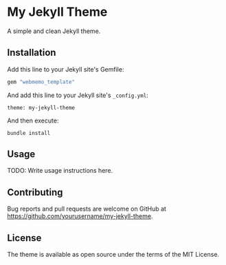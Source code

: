 # My Jekyll Theme

A simple and clean Jekyll theme.

## Installation

Add this line to your Jekyll site's Gemfile:

```ruby
gem "webmemo_template"
```

And add this line to your Jekyll site's `_config.yml`:

```
theme: my-jekyll-theme
```

And then execute:

```
bundle install
```

## Usage

TODO: Write usage instructions here.

## Contributing

Bug reports and pull requests are welcome on GitHub at https://github.com/yourusername/my-jekyll-theme.

## License

The theme is available as open source under the terms of the MIT License.
